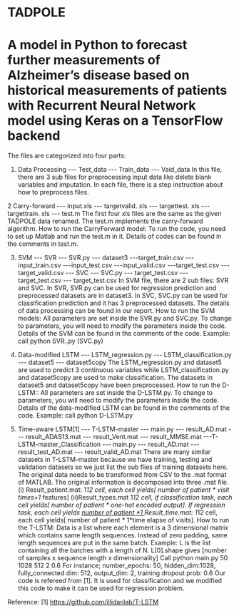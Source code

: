 # TADPOLE
 # A model in Python to forecast further measurements of Alzheimer’s disease based on historical measurements of   patients with Recurrent Neural Network model using Keras on a TensorFlow backend
 The files are categorized into four parts:
1. Data Processing
	--- Test_data
	--- Train_data
	--- Vaid_data
In this file, there are 3 sub files for preprocessing input data like delete blank variables and imputation. In each file, there is a step instruction about how to preprocess files.

2 Carry-forward
	--- input.xls
	--- targetvalid. xls
	--- targettest. xls
	--- targettrain. xls
	--- test.m
The first four xls files are the same as the given TADPOLE data renamed. The test.m implements the carry-forward algorithm.
How to run the CarryForward model:
To run the code, you need to set up Matlab and run the test.m in it. Details of codes can be found in the comments in test.m.

3. SVM
	--- SVR
	     --- SVR.py
	     --- dataset3
	           ---target_train.csv
	           ---input_train.csv
	           ---input_test.csv
	           ---input_valid.csv
	           ---target_test.csv
	           ---target_valid.csv
	--- SVC
	     --- SVC.py
	     --- target_test.csv
	     --- target_test.csv
	     --- target_test.csv
In SVM file, there are 2 sub files: SVR and SVC. In SVR, SVR.py can be used for regression prediction and preprocessed datasets are in dataset3. In SVC, SVC.py can be used for classification prediction and it has 3 preprocessed datasets. The details of data processing can be found in our report.
How to run the SVM models:
All parameters are set inside the SVR.py and SVC.py. To change to parameters, you will need to modify the parameters inside the code. Details of the SVM can be found in the comments of the code.
Example: call python SVR..py (SVC.py)

3. Data-modified LSTM
	--- LSTM_regression.py
	--- LSTM_classification.py
	--- dataset5
	--- dataset5copy
The LSTM_regression.py and dataset5 are used to predict 3 continuous variables while LSTM_classification.py and dataset5copy are used to make classification. The datasets in dataset5 and dataset5copy have been preprocessed.
How to run the D-LSTM::
All parameters are set inside the D-LSTM.py. To change to parameters, you will need to modify the parameters inside the code. Details of the data-modified LSTM can be found in the comments of the code.
Example: call python D-LSTM.py

4. Time-aware LSTM[1]
	--- T-LSTM-master
	     --- main.py
	     --- result_AD.mat
	     --- result_ADAS13.mat
	     --- result_Vent.mat
	     --- result_MMSE.mat
	---T-LSTM-master_Classification
	     --- main.py
	     --- result_AD.mat
	     --- result_test_AD.mat
	     --- result_valid_AD.mat
There are many similar datasets in T-LSTM-master because we have training, testing and validation datasets so we just list the sub flies of training datasets here. The original data needs to be transformed from CSV to the .mat format of MATLAB. The original information is decomposed into three .mat file. (i) Result_patient.mat:  1*12 cell, each cell yields[ number of patient * visit times+1* features] (ii)Result_types.mat 1*12 cell, if classification task, each cell yields[ number of patient * one-hot encoded output]. If regression task, each cell yields  [ number of patient *1 ](iii)Result_time.mat: 1*12 cell, each cell yields[ number of patient * 1*time elapse of visits].
How to run the T-LSTM:
Data is a list where each element is a 3 dimensional matrix which contains same length sequences.
Instead of zero padding, same length sequences are put in the same batch.
Example: L is the list containing all the batches with a length of N.
         L[0].shape gives [number of samples x sequence length x dimensionality]
Call python main.py 50 1028 512 2 0.6
For instance; number_epochs: 50, hidden_dim:1028, fully_connected dim: 512, output_dim: 2, training dropout prob: 0.6
Our code is refereed from [1]. It is used for classification and we modified this code to make it can be used for regression problem.

Reference:
[1] https://github.com/illidanlab/T-LSTM

